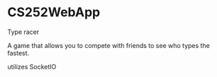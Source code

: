# CS252WebApp

Type racer

A game that allows you to compete with friends to see who types the fastest.

utilizes SocketIO

